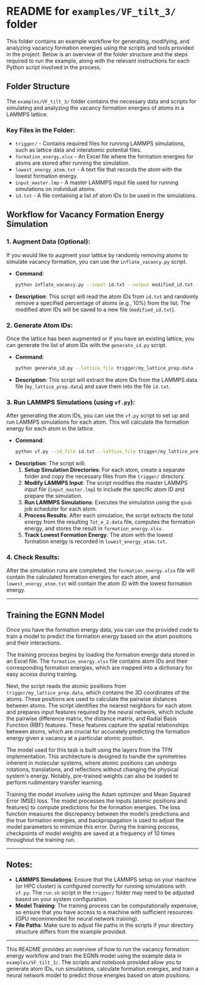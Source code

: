 # README for `examples/VF_tilt_3/` folder

This folder contains an example workflow for generating, modifying, and analyzing vacancy formation energies using the scripts and tools provided in the project. Below is an overview of the folder structure and the steps required to run the example, along with the relevant instructions for each Python script involved in the process.

## Folder Structure

The `examples/VF_tilt_3/` folder contains the necessary data and scripts for simulating and analyzing the vacancy formation energies of atoms in a LAMMPS lattice.

### Key Files in the Folder:
- `trigger/` - Contains required files for running LAMMPS simulations, such as lattice data and interatomic potential files.
- `formation_energy.xlsx` - An Excel file where the formation energies for atoms are stored after running the simulation.
- `lowest_energy_atom.txt` - A text file that records the atom with the lowest formation energy.
- `input_master.lmp` - A master LAMMPS input file used for running simulations on individual atoms.
- `id.txt` - A file containing a list of atom IDs to be used in the simulations.

## Workflow for Vacancy Formation Energy Simulation

### 1. **Augment Data (Optional):**
   If you would like to augment your lattice by randomly removing atoms to simulate vacancy formation, you can use the `inflate_vacancy.py` script.

   - **Command**:  
     ```bash
     python inflate_vacancy.py --input id.txt --output modified_id.txt --remove_percentage 10
     ```
   - **Description**: This script will read the atom IDs from `id.txt` and randomly remove a specified percentage of atoms (e.g., 10%) from the list. The modified atom IDs will be saved to a new file (`modified_id.txt`).

### 2. **Generate Atom IDs:**
   Once the lattice has been augmented or if you have an existing lattice, you can generate the list of atom IDs with the `generate_id.py` script.

   - **Command**:  
     ```bash
     python generate_id.py --lattice_file trigger/my_lattice_prep.data --output id.txt
     ```
   - **Description**: This script will extract the atom IDs from the LAMMPS data file (`my_lattice_prep.data`) and save them into the file `id.txt`.

### 3. **Run LAMMPS Simulations (using `vf.py`):**
   After generating the atom IDs, you can use the `vf.py` script to set up and run LAMMPS simulations for each atom. This will calculate the formation energy for each atom in the lattice.

   - **Command**:  
     ```bash
     python vf.py --id_file id.txt --lattice_file trigger/my_lattice_prep.data --output formation_energy.xlsx --lowest_energy lowest_energy_atom.txt
     ```
   - **Description**: The script will:
     1. **Setup Simulation Directories**: For each atom, create a separate folder and copy the necessary files from the `trigger/` directory.
     2. **Modify LAMMPS Input**: The script modifies the master LAMMPS input file (`input_master.lmp`) to include the specific atom ID and prepare the simulation.
     3. **Run LAMMPS Simulations**: Executes the simulation using the `qsub` job scheduler for each atom.
     4. **Process Results**: After each simulation, the script extracts the total energy from the resulting `Tot_e_2.data` file, computes the formation energy, and stores the result in `formation_energy.xlsx`.
     5. **Track Lowest Formation Energy**: The atom with the lowest formation energy is recorded in `lowest_energy_atom.txt`.

### 4. **Check Results:**
   After the simulation runs are completed, the `formation_energy.xlsx` file will contain the calculated formation energies for each atom, and `lowest_energy_atom.txt` will contain the atom ID with the lowest formation energy.

---

## Training the EGNN Model

Once you have the formation energy data, you can use the provided code to train a model to predict the formation energy based on the atom positions and their interactions.

The training process begins by loading the formation energy data stored in an Excel file. The `formation_energy.xlsx` file contains atom IDs and their corresponding formation energies, which are mapped into a dictionary for easy access during training. 

Next, the script reads the atomic positions from `trigger/my_lattice_prep.data`, which contains the 3D coordinates of the atoms. These positions are used to calculate the pairwise distances between atoms. The script identifies the nearest neighbors for each atom and prepares input features required by the neural network, which include the pairwise difference matrix, the distance matrix, and Radial Basis Function (RBF) features. These features capture the spatial relationships between atoms, which are crucial for accurately predicting the formation energy given a vacancy at a particular atomic position.

The model used for this task is built using the layers from the TFN implementation. This architecture is designed to handle the symmetries inherent in molecular systems, where atomic positions can undergo rotations, translations, and reflections without changing the physical system's energy. Notably, pre-trained weights can also be loaded to perform rudimentary transfer learning. 

Training the model involves using the Adam optimizer and Mean Squared Error (MSE) loss. The model processes the inputs (atomic positions and features) to compute predictions for the formation energies. The loss function measures the discrepancy between the model’s predictions and the true formation energies, and backpropagation is used to adjust the model parameters to minimize this error. During the training process, checkpoints of model weights are saved at a frequency of 10 times throughout the training run. 

---

## Notes:
- **LAMMPS Simulations**: Ensure that the LAMMPS setup on your machine (or HPC cluster) is configured correctly for running simulations with `vf.py`. The `run.sh` script in the `trigger/` folder may need to be adjusted based on your system configuration.
- **Model Training**: The training process can be computationally expensive, so ensure that you have access to a machine with sufficient resources (GPU recommended for neural network training).
- **File Paths**: Make sure to adjust file paths in the scripts if your directory structure differs from the example provided.

---

This README provides an overview of how to run the vacancy formation energy workflow and train the EGNN model using the example data in `examples/VF_tilt_3/`. The scripts and notebook provided allow you to generate atom IDs, run simulations, calculate formation energies, and train a neural network model to predict those energies based on atom positions.
